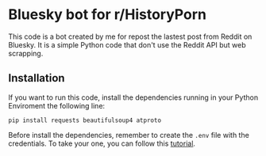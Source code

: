 
# Bluesky bot for r/HistoryPorn

This code is a bot created by me for repost the lastest post from Reddit on Bluesky. It is a simple Python code that don't use the Reddit API but web scrapping.
## Installation

If you want to run this code, install the dependencies running in your Python Enviroment the following line:

`pip install requests beautifulsoup4 atproto`

Before install the dependencies, remember to create the `.env` file with the credentials. To take your one, you can follow this [tutorial](https://silviu.foca.ro/how-to-create-a-bluesky-bot-in-5-minutes-in-python/).